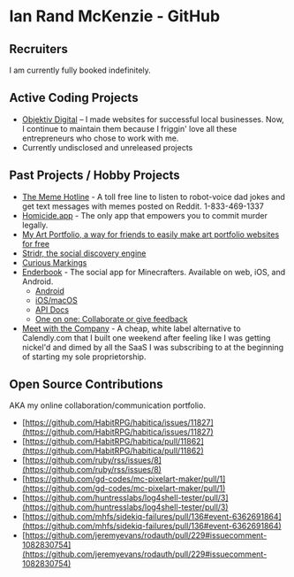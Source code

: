 # Ian Rand McKenzie - GitHub

## Recruiters

I am currently fully booked indefinitely.

## Active Coding Projects
* [Objektiv Digital](https://objektiv.digital) – I made websites for successful local businesses. Now, I continue to maintain them because I friggin' love all these entrepreneurs who chose to work with me.
* Currently undisclosed and unreleased projects


## Past Projects / Hobby Projects
* [The Meme Hotline](tel:+18334691337) - A toll free line to listen to robot-voice dad jokes and get text messages with memes posted on Reddit. 1-833-469-1337
* [Homicide.app](https://homicide.app) - The only app that empowers you to commit murder legally.
* [My Art Portfolio, a way for friends to easily make art portfolio websites for free](https://myartportfolio.org/home)
* [Stridr, the social discovery engine](https://ianrandmckenzie.com/stridr-social-process-work/)
* [Curious Markings](https://ianrandmckenzie.com/curious-markings-process-work/)
* [Enderbook](https://enderbook.com) - The social app for Minecrafters. Available on web, iOS, and Android.
  - [Android](https://play.google.com/store/apps/details?id=com.enderbook.app)
  - [iOS/macOS](https://apps.apple.com/app/enderbook/id1556277152)
  - [API Docs](https://docs.enderbook.com)
  - [One on one: Collaborate or give feedback](https://influence.enderbook.com)
* [Meet with the Company](https://meetwiththe.company) - A cheap, white label alternative to Calendly.com that I built one weekend after feeling like I was getting nickel'd and dimed by all the SaaS I was subscribing to at the beginning of starting my sole proprietorship.


## Open Source Contributions
AKA my online collaboration/communication portfolio.
* [https://github.com/HabitRPG/habitica/issues/11827](https://github.com/HabitRPG/habitica/issues/11827)
* [https://github.com/HabitRPG/habitica/pull/11862](https://github.com/HabitRPG/habitica/pull/11862)
* [https://github.com/ruby/rss/issues/8](https://github.com/ruby/rss/issues/8)
* [https://github.com/gd-codes/mc-pixelart-maker/pull/1](https://github.com/gd-codes/mc-pixelart-maker/pull/1)
* [https://github.com/huntresslabs/log4shell-tester/pull/3](https://github.com/huntresslabs/log4shell-tester/pull/3)
* [https://github.com/mhfs/sidekiq-failures/pull/136#event-6362691864](https://github.com/mhfs/sidekiq-failures/pull/136#event-6362691864)
* [https://github.com/jeremyevans/rodauth/pull/229#issuecomment-1082830754](https://github.com/jeremyevans/rodauth/pull/229#issuecomment-1082830754)
